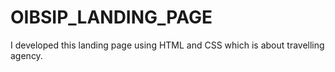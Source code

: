 # OIBSIP_LANDING_PAGE
I developed this landing page using HTML and CSS which is about travelling agency.
